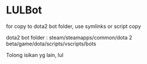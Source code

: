 # LULBot

for copy to dota2 bot folder, use symlinks or script copy

dota2 bot folder : steam/steamapps/common/dota 2 beta/game/dota/scripts/vscripts/bots

Tolong isikan yg lain, lul
